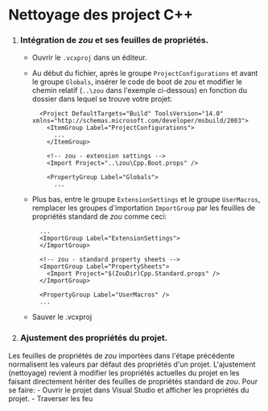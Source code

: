 # Nettoyage des project C++ #

1. ### Intégration de *zou* et ses feuilles de propriétés.
	- Ouvrir le `.vcxproj` dans un éditeur.
	- Au début du fichier, après le groupe `ProjectConfigurations` et avant le groupe `Globals`, insérer le code de boot de *zou* et modifier le chemin relatif (`..\zou` dans l'exemple ci-dessous) en fonction du dossier dans lequel se trouve votre projet: 

			<Project DefaultTargets="Build" ToolsVersion="14.0" xmlns="http://schemas.microsoft.com/developer/msbuild/2003">
			  <ItemGroup Label="ProjectConfigurations">
				...
			  </ItemGroup>
			
			  <!-- zou - extension settings -->
			  <Import Project="..\zou\Cpp.Boot.props" />
			  
			  <PropertyGroup Label="Globals">
				...

	- Plus bas, entre le groupe `ExtensionSettings` et le groupe `UserMacros`, remplacer les groupes d'importation `ImportGroup` par les feuilles de propriétés standard de *zou* comme ceci:

			...  
			<ImportGroup Label="ExtensionSettings">
			</ImportGroup>
			
			<!-- zou - standard property sheets -->
			<ImportGroup Label="PropertySheets">
			  <Import Project="$(ZouDir)Cpp.Standard.props" />
			</ImportGroup>
			
			<PropertyGroup Label="UserMacros" />
			...

	- Sauver le .vcxproj


2. ### Ajustement des propriétés du projet.
Les feuilles de propriétés de *zou* importées dans l'étape précédente normalisent les valeurs par défaut des propriétés d'un projet. L'ajustement (nettoyage) revient à modifier les propriétés actuelles du projet en les faisant directement hériter des feuilles de propriétés standard de *zou*. Pour se faire:
	- Ouvrir le projet dans Visual Studio et afficher les propriétés du projet.
	- Traverser les feu